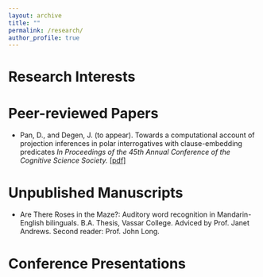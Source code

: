 ```yaml
---
layout: archive
title: ""
permalink: /research/
author_profile: true
---
```


# Research Interests

# Peer-reviewed Papers
- Pan, D., and Degen, J. (to appear). Towards a computational account of projection inferences in polar interrogatives with clause-embedding predicates *In Proceedings of the 45th Annual Conference of the Cognitive Science Society.* [\[pdf\]](https://alpslab.stanford.edu/papers/2023PanDegen.pdf)

# Unpublished Manuscripts
- Are There Roses in the Maze?: Auditory word recognition in Mandarin-English bilinguals. B.A. Thesis, Vassar College. Adviced by Prof. Janet Andrews. Second reader: Prof. John Long.

# Conference Presentations